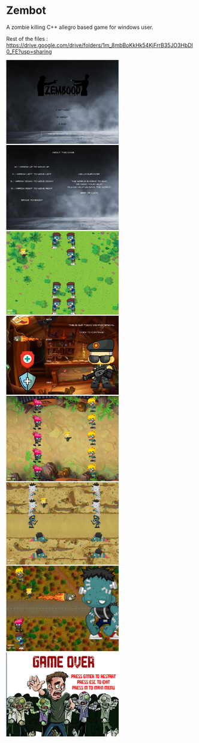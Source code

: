 # Zembot
A zombie killing C++ allegro based game for windows user.

Rest of the files :
https://drive.google.com/drive/folders/1m_8mbBoKkHk54KjFrrB35JO3HbDl0_FE?usp=sharing



<img src="images/title.PNG" width ="300"> 
<img src="images/settings.png" width ="300"> 
<img src="images/stage_1.png" width ="300"> 
<img src="images/shop.png" width ="300"> 
<img src="images/stage_2.png" width ="300">
<img src="images/stage_3.png" width ="300">
<img src="images/stage_boss.png" width ="300">
<img src="images/game_over.png" width ="300">
